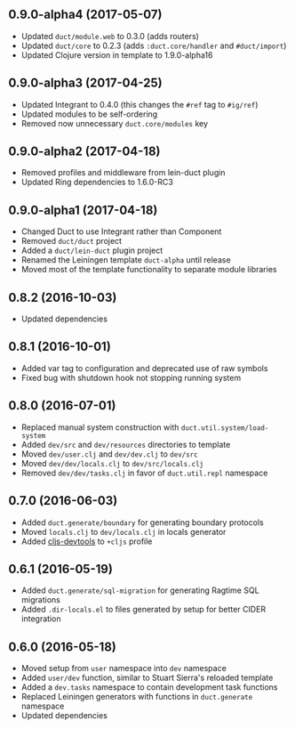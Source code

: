 ## 0.9.0-alpha4 (2017-05-07)

* Updated `duct/module.web` to 0.3.0 (adds routers)
* Updated `duct/core` to 0.2.3 (adds `:duct.core/handler` and `#duct/import`)
* Updated Clojure version in template to 1.9.0-alpha16

## 0.9.0-alpha3 (2017-04-25)

* Updated Integrant to 0.4.0 (this changes the `#ref` tag to `#ig/ref`)
* Updated modules to be self-ordering
* Removed now unnecessary `duct.core/modules` key

## 0.9.0-alpha2 (2017-04-18)

* Removed profiles and middleware from lein-duct plugin
* Updated Ring dependencies to 1.6.0-RC3

## 0.9.0-alpha1 (2017-04-18)

* Changed Duct to use Integrant rather than Component
* Removed `duct/duct` project
* Added a `duct/lein-duct` plugin project
* Renamed the Leiningen template `duct-alpha` until release
* Moved most of the template functionality to separate module libraries

## 0.8.2 (2016-10-03)

* Updated dependencies

## 0.8.1 (2016-10-01)

* Added var tag to configuration and deprecated use of raw symbols
* Fixed bug with shutdown hook not stopping running system

## 0.8.0 (2016-07-01)

* Replaced manual system construction with `duct.util.system/load-system`
* Added `dev/src` and `dev/resources` directories to template
* Moved `dev/user.clj` and `dev/dev.clj` to `dev/src`
* Moved `dev/dev/locals.clj` to `dev/src/locals.clj`
* Removed `dev/dev/tasks.clj` in favor of `duct.util.repl` namespace

## 0.7.0 (2016-06-03)

* Added `duct.generate/boundary` for generating boundary protocols
* Moved `locals.clj` to `dev/locals.clj` in locals generator
* Added [cljs-devtools][] to `+cljs` profile

[cljs-devtools]: https://github.com/binaryage/cljs-devtools

## 0.6.1 (2016-05-19)

* Added `duct.generate/sql-migration` for generating Ragtime SQL migrations
* Added `.dir-locals.el` to files generated by setup for better CIDER integration

## 0.6.0 (2016-05-18)

* Moved setup from `user` namespace into `dev` namespace
* Added `user/dev` function, similar to Stuart Sierra's reloaded template
* Added a `dev.tasks` namespace to contain development task functions
* Replaced Leiningen generators with functions in `duct.generate` namespace
* Updated dependencies
